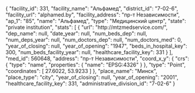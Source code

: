 {
    "facility_id": 331,
    "facility_name": "Альфамед",
    "district_id": "7-02-6",
    "facility_url": "alphamed.by",
    "facility_address": "пр-т Независимости",
    "ap_1": "85",
    "name": "Альфамед",
    "type": "Медицинский центр",
    "state": "private institution",
    "stats": [
        {
            "url": "http:\/\/mtzmedservice.com\/",
            "dep_name": null,
            "date_year": null,
            "num_beds_dep": null,
            "num_deps_year": null,
            "num_doctors_dep": null,
            "num_doctors_med": 0,
            "year_of_closing": null,
            "year_of_opening": "1947",
            "beds_in_hospital_key": 300,
            "num_beds_facility_year": null,
            "healthcare_facility_key": 331
        }
    ],
    "med_id": 560648,
    "address": "пр-т Независимости",
    "coord_x_y": {
        "crs": {
            "type": "name",
            "properties": {
                "name": "EPSG:4326"
            }
        },
        "type": "Point",
        "coordinates": [
            27.6022,
            53.9233
        ]
    },
    "place_name": "Минск",
    "place_type": "city",
    "year_of_closing": null,
    "year_of_opening": "2001",
    "healthcare_facility_key": 331,
    "administrative_division_id": "7-02-6"
}